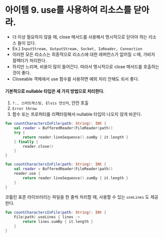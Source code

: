 
# 아이템 9. use를 사용하여 리소스를 닫아라. 

- 더 이상 필요하지 않을 때, close 메서드를 사용해서 명시적으로 닫아야 하는 리소스 들이 있다.
- Ex.) `InputStream, OutputStream, Socket, IoReader, Connection`
- 이러한 모든 리소스는 최종적으로 리소스에 대한 레퍼런스가 없어질 ㄷ때, 가비지 컬렉터가 처리한다.
- 하지만 느리며, 비용이 많이 들어간다. 따라서 명시적으로 close 메서드를 호출하는 것이 좋다.
- Closeable 객체에서 use 함수를 사용하면 예외 처리 안해도 되서 좋다.


#### 기본적으로 nullable 타입은 세 가지 방법으로 처리한다. 
1. `?., 스마트캐스팅, Elvis 연산자`, 안전 호출
2. `Error throw`
3. 함수 또는 프로퍼티를 리팩터링해서 nullable 타입이 나오지 않게 바꾼다.

```kotlin
fun countCharactersInFile(path: String): INt {
    val reader = BufferedReader(FileReader(path))
    try {
        return reader.lineSequence().sumBy { it.length }
    } finally {
        reader.close()
    }
}
```

```kotlin
fun countCharactersInFile(path: String): INt {
    val reader = BufferedReader(FileReader(path))
    reader.use {
        return reader.lineSequence().sumBy { it.length }
    }
}
```

코틀린 표준 라이브러리는 파일을 한 줄씩 처리할 때, 사용할 수 있는 `useLines` 도 제공한다. 
```kotlin
fun countCharactersInFile(path: String): INt {
    File(path).useLines { lines -> 
        return lines.sumBy { it.length }
    }
}
```